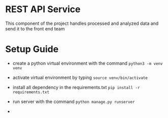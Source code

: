 # REST API Service
This component of the project handles processed and analyzed data and send it to the front end team

# Setup Guide
- create a python virtual environment with the command `python3 -m venv venv`
- activate virtual environment by typing `source venv/bin/activate`
- install all dependency in the requirements.txt `pip install -r requirements.txt`
- run server with the command `python manage.py runserver`

- 
